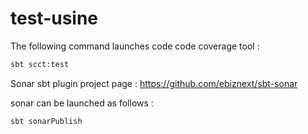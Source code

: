 test-usine
==========

The following command launches code code coverage tool :

```bash
sbt scct:test
```

Sonar sbt plugin project page : https://github.com/ebiznext/sbt-sonar

sonar can be launched as follows :

```bash
sbt sonarPublish
```